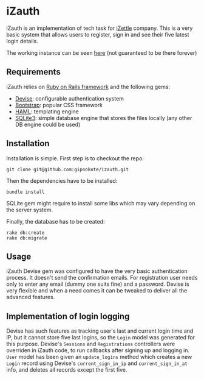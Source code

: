 iZauth
======

iZauth is an implementation of tech task for [iZettle](https://www.izettle.com) company.
This is a very basic system that allows users to register, sign in and see their
five latest login details.

The working instance can be seen [here](http://izauth.misterodds.com/) (not guaranteed to be there forever)

Requirements
------------

iZauth relies on [Ruby on Rails framework](http://rubyonrails.org/) and the following gems:
* [Devise](https://github.com/plataformatec/devise): configurable authentication system
* [Bootstrap](http://getbootstrap.com/): popular CSS framework
* [HAML](https://github.com/haml/haml): templating engine
* [SQLite3](http://rubygems.org/gems/sqlite3): simple database engine that stores the files locally (any other DB engine could be used)

Installation
------------

Installation is simple. First step is to checkout the repo:

```console
git clone git@github.com:gipnokote/izauth.git
```

Then the dependencies have to be installed:

```console
bundle install
```

SQLite gem might require to install some libs which may vary depending on the server system.

Finally, the database has to be created:

```console
rake db:create
rake db:migrate
```

Usage
-----

iZauth Devise gem was configured to have the very basic authentication process.
It doesn't send the confirmation emails. For registration user needs only to enter any email
(dummy one suits fine) and a password. Devise is very flexible and when a need comes it can
be tweaked to deliver all the advanced features.

Implementation of login logging
-------------------------------

Devise has such features as tracking user's last and current login time and IP, but it cannot store
five last logins, so the `Login` model was generated for this purpose. Devise's `Sessions` and
`Registrations` controllers were overriden in iZauth code, to run callbacks after signing up and
logging in. `User` model has been given an `update_logins` method which creates a new `Login`
record using Devise's `current_sign_in_ip` and `current_sign_in_at` info, and deletes all records
except the first five.